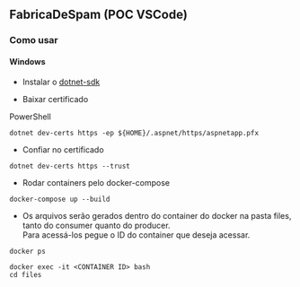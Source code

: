 ## FabricaDeSpam (POC VSCode)

### Como usar

#### Windows

- Instalar o [dotnet-sdk](https://dotnet.microsoft.com/pt-br/download)

- Baixar certificado

PowerShell

```PS
dotnet dev-certs https -ep ${HOME}/.aspnet/https/aspnetapp.pfx
```

- Confiar no certificado

```PS
dotnet dev-certs https --trust
```

- Rodar containers pelo docker-compose

```PS
docker-compose up --build
```

- Os arquivos serão gerados dentro do container do docker na pasta files, tanto do consumer quanto do producer.  
  Para acessá-los pegue o ID do container que deseja acessar.

```PS
docker ps
```

```PS
docker exec -it <CONTAINER ID> bash
cd files
```
